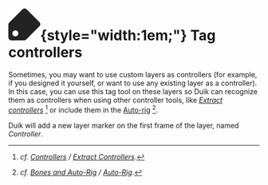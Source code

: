 # ![](../../../img/duik/icons/tag.svg){style="width:1em;"} Tag controllers

Sometimes, you may want to use custom layers as controllers (for example, if you designed it yourself, or want to use any existing layer as a controller).  
In this case, you can use this tag tool on these layers so Duik can recognize them as controllers when using other controller tools, like [*Extract controllers*](../extract.md)&nbsp;[^1] or include them in the [Auto-rig](../../bones/autorig/index.md)&nbsp;[^2].

Duik will add a new layer marker on the first frame of the layer, named *Controller*.

[^1]: *cf.* *[Controllers](../index.md) / [Extract Controllers](../extract.md)*.

[^2]: *cf.* *[Bones and Auto-Rig](../../bones/index.md) / [Auto-Rig](../../bones/autorig/index.md)*.